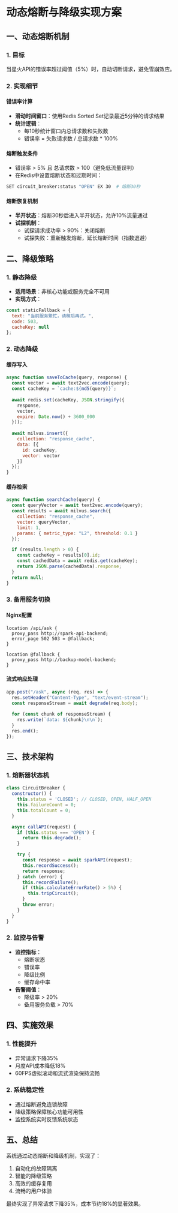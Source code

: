 # 动态熔断与降级实现方案

## 一、动态熔断机制

### 1. 目标
当星火API的错误率超过阈值（5%）时，自动切断请求，避免雪崩效应。

### 2. 实现细节

#### 错误率计算
- **滑动时间窗口**：使用Redis Sorted Set记录最近5分钟的请求结果
- **统计逻辑**：
  - 每10秒统计窗口内总请求数和失败数
  - 错误率 = 失败请求数 / 总请求数 * 100%

#### 熔断触发条件
- 错误率 > 5% 且 总请求数 > 100（避免低流量误判）
- 在Redis中设置熔断状态和过期时间：
```bash
SET circuit_breaker:status "OPEN" EX 30  # 熔断30秒
```

#### 熔断恢复机制
- **半开状态**：熔断30秒后进入半开状态，允许10%流量通过
- **试探机制**：
  - 试探请求成功率 > 90%：关闭熔断
  - 试探失败：重新触发熔断，延长熔断时间（指数退避）

## 二、降级策略

### 1. 静态降级
- **适用场景**：非核心功能或服务完全不可用
- **实现方式**：
```javascript
const staticFallback = {
  text: "当前服务繁忙，请稍后再试。",
  code: 503,
  cacheKey: null
};
```

### 2. 动态降级

#### 缓存写入
```javascript
async function saveToCache(query, response) {
  const vector = await text2vec.encode(query);
  const cacheKey = `cache:${md5(query)}`;
  
  await redis.set(cacheKey, JSON.stringify({
    response, 
    vector, 
    expire: Date.now() + 3600_000
  }));
  
  await milvus.insert({
    collection: "response_cache",
    data: [{
      id: cacheKey, 
      vector: vector 
    }]
  });
}
```

#### 缓存检索
```javascript
async function searchCache(query) {
  const queryVector = await text2vec.encode(query);
  const results = await milvus.search({
    collection: "response_cache",
    vector: queryVector,
    limit: 1,
    params: { metric_type: "L2", threshold: 0.1 }
  });

  if (results.length > 0) {
    const cacheKey = results[0].id;
    const cachedData = await redis.get(cacheKey);
    return JSON.parse(cachedData).response;
  }
  return null;
}
```

### 3. 备用服务切换

#### Nginx配置
```nginx
location /api/ask {
  proxy_pass http://spark-api-backend;
  error_page 502 503 = @fallback;
}

location @fallback {
  proxy_pass http://backup-model-backend;
}
```

#### 流式响应处理
```javascript
app.post("/ask", async (req, res) => {
  res.setHeader("Content-Type", "text/event-stream");
  const responseStream = await degrade(req.body);
  
  for (const chunk of responseStream) {
    res.write(`data: ${chunk}\n\n`);
  }
  res.end();
});
```

## 三、技术架构

### 1. 熔断器状态机
```javascript
class CircuitBreaker {
  constructor() {
    this.status = 'CLOSED'; // CLOSED, OPEN, HALF_OPEN
    this.failureCount = 0;
    this.totalCount = 0;
  }

  async callAPI(request) {
    if (this.status === 'OPEN') {
      return this.degrade();
    }

    try {
      const response = await sparkAPI(request);
      this.recordSuccess();
      return response;
    } catch (error) {
      this.recordFailure();
      if (this.calculateErrorRate() > 5%) {
        this.tripCircuit();
      }
      throw error;
    }
  }
}
```

### 2. 监控与告警
- **监控指标**：
  - 熔断状态
  - 错误率
  - 降级比例
  - 缓存命中率
- **告警阈值**：
  - 降级率 > 20%
  - 备用服务负载 > 70%

## 四、实施效果

### 1. 性能提升
- 异常请求下降35%
- 月度API成本降低18%
- 60FPS虚拟滚动和流式渲染保持流畅

### 2. 系统稳定性
- 通过熔断避免连锁故障
- 降级策略保障核心功能可用性
- 监控系统实时反馈系统状态

## 五、总结

系统通过动态熔断和降级机制，实现了：
1. 自动化的故障隔离
2. 智能的降级策略
3. 高效的缓存复用
4. 流畅的用户体验

最终实现了异常请求下降35%，成本节约18%的显著效果。
